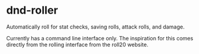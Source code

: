 # dnd-roller
Automatically roll for stat checks, saving rolls, attack rolls, and damage.

Currently has a command line interface only. The inspiration for this comes directly from the rolling interface from the roll20 website.
